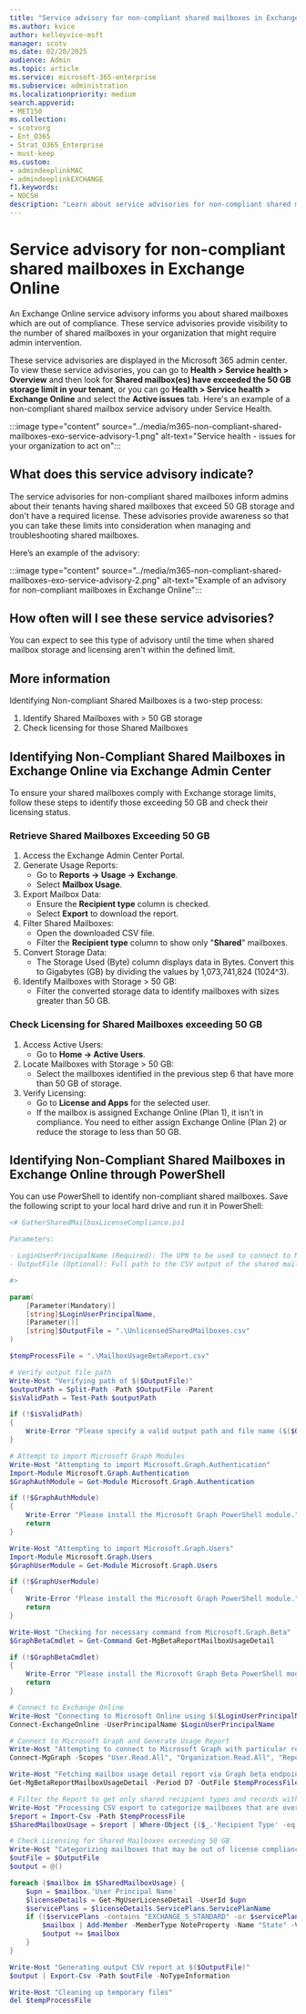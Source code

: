 ```yaml
---
title: "Service advisory for non-compliant shared mailboxes in Exchange Online"
ms.author: kvice
author: kelleyvice-msft
manager: scotv
ms.date: 02/20/2025
audience: Admin
ms.topic: article
ms.service: microsoft-365-enterprise
ms.subservice: administration
ms.localizationpriority: medium
search.appverid:
- MET150
ms.collection:
- scotvorg
- Ent_O365
- Strat_O365_Enterprise
- must-keep
ms.custom: 
- admindeeplinkMAC
- admindeeplinkEXCHANGE
f1.keywords:
- NOCSH
description: "Learn about service advisories for non-compliant shared mailboxes in Exchange Online."
---
```


# Service advisory for non-compliant shared mailboxes in Exchange Online

An Exchange Online service advisory informs you about shared mailboxes which are out of compliance. These service advisories provide visibility to the number of shared mailboxes in your organization that might require admin intervention. 

These service advisories are displayed in the Microsoft 365 admin center. To view these service advisories, you can go to **Health > Service health > Overview** and then look for **Shared mailbox(es) have exceeded the 50 GB storage limit in your tenant**, or you can go **Health > Service health > Exchange Online** and select the **Active issues** tab. Here's an example of a non-compliant shared mailbox service advisory under Service Health.

:::image type="content" source="../media/m365-non-compliant-shared-mailboxes-exo-service-advisory-1.png" alt-text="Service health - issues for your organization to act on":::

## What does this service advisory indicate?

The service advisories for non-compliant shared mailboxes inform admins about their tenants having shared mailboxes that exceed 50 GB storage and don't have a required license. These advisories provide awareness so that you can take these limits into consideration when managing and troubleshooting shared mailboxes.

Here’s an example of the advisory:

:::image type="content" source="../media/m365-non-compliant-shared-mailboxes-exo-service-advisory-2.png" alt-text="Example of an advisory for non-compliant mailboxes in Exchange Online":::

## How often will I see these service advisories?

You can expect to see this type of advisory until the time when shared mailbox storage and licensing aren't within the defined limit.

## More information

Identifying Non-compliant Shared Mailboxes is a two-step process:

1.	Identify Shared Mailboxes with > 50 GB storage
2.	Check licensing for those Shared Mailboxes

## Identifying Non-Compliant Shared Mailboxes in Exchange Online via Exchange Admin Center

To ensure your shared mailboxes comply with Exchange storage limits, follow these steps to identify those exceeding 50 GB and check their licensing status.

### Retrieve Shared Mailboxes Exceeding 50 GB

1.	Access the Exchange Admin Center Portal.
2.	Generate Usage Reports:
    - Go to **Reports -> Usage -> Exchange**.
    - Select **Mailbox Usage**.
3.	Export Mailbox Data:
    - Ensure the **Recipient type** column is checked.
    - Select **Export** to download the report.
4.	Filter Shared Mailboxes:
    - Open the downloaded CSV file.
    - Filter the **Recipient type** column to show only "**Shared**" mailboxes.
5.	Convert Storage Data:
    - The Storage Used (Byte) column displays data in Bytes. Convert this to Gigabytes (GB) by dividing the values by 1,073,741,824 (1024^3).
6.	Identify Mailboxes with Storage > 50 GB:
    - Filter the converted storage data to identify mailboxes with sizes greater than 50 GB.

### Check Licensing for Shared Mailboxes exceeding 50 GB

1.	Access Active Users:
    - Go to **Home -> Active Users**.
2.	Locate Mailboxes with Storage > 50 GB:
    - Select the mailboxes identified in the previous step 6 that have more than 50 GB of storage.
3.	Verify Licensing:
    - Go to **License and Apps** for the selected user.
    - If the mailbox is assigned Exchange Online (Plan 1), it isn't in compliance. You need to either assign Exchange Online (Plan 2) or reduce the storage to less than 50 GB.

## Identifying Non-Compliant Shared Mailboxes in Exchange Online through PowerShell

You can use PowerShell to identify non-compliant shared mailboxes. Save the following script to your local hard drive and run it in PowerShell:

```powershell
<# GatherSharedMailboxLicenseCompliance.ps1

Parameters:

- LoginUserPrincipalName (Required): The UPN to be used to connect to Microsoft Online
- OutputFile (Optional): Full path to the CSV output of the shared mailbox license compliance report

#>

param(
    [Parameter(Mandatory)]
    [string]$LoginUserPrincipalName,
    [Parameter()]
    [string]$OutputFile = ".\UnlicensedSharedMailboxes.csv"
)

$tempProcessFile = ".\MailboxUsageBetaReport.csv"

# Verify output file path
Write-Host "Verifying path of $($OutputFile)"
$outputPath = Split-Path -Path $OutputFile -Parent
$isValidPath = Test-Path $outputPath

if (!$isValidPath)
{
    Write-Error "Please specify a valid output path and file name ($($OutputFile))"
}

# Attempt to import Microsoft Graph Modules
Write-Host "Attempting to import Microsoft.Graph.Authentication"
Import-Module Microsoft.Graph.Authentication
$GraphAuthModule = Get-Module Microsoft.Graph.Authentication

if (!$GraphAuthModule)
{
    Write-Error "Please install the Microsoft Graph PowerShell module."
    return
}

Write-Host "Attempting to import Microsoft.Graph.Users"
Import-Module Microsoft.Graph.Users
$GraphUserModule = Get-Module Microsoft.Graph.Users

if (!$GraphUserModule)
{
    Write-Error "Please install the Microsoft Graph PowerShell module."
    return
}

Write-Host "Checking for necessary command from Microsoft.Graph.Beta"
$GraphBetaCmdlet = Get-Command Get-MgBetaReportMailboxUsageDetail

if (!$GraphBetaCmdlet)
{
    Write-Error "Please install the Microsoft Graph Beta PowerShell module."
    return
}

# Connect to Exchange Online
Write-Host "Connecting to Microsoft Online using $($LoginUserPrincipalName)"
Connect-ExchangeOnline -UserPrincipalName $LoginUserPrincipalName

# Connect to Microsoft Graph and Generate Usage Report
Write-Host "Attempting to connect to Microsoft Graph with particular read scopes"
Connect-MgGraph -Scopes "User.Read.All", "Organization.Read.All", "Reports.Read.All"

Write-Host "Fetching mailbox usage detail report via Graph beta endpoint"
Get-MgBetaReportMailboxUsageDetail -Period D7 -OutFile $tempProcessFile

# Filter the Report to get only shared recipient types and records with "Storage Used (Byte)" greater than 50 GB
Write-Host "Processing CSV export to categorize mailboxes that are over 50GB"
$report = Import-Csv -Path $tempProcessFile
$SharedMailboxUsage = $report | Where-Object {($_.'Recipient Type' -eq "Shared") -and ([int64]$_.'Storage Used (Byte)' -gt 50Gb) }

# Check Licensing for Shared Mailboxes exceeding 50 GB
Write-Host "Categorizing mailboxes that may be out of license compliance"
$outFile = $OutputFile
$output = @()

foreach ($mailbox in $SharedMailboxUsage) {
    $upn = $mailbox.'User Principal Name'
    $licenseDetails = Get-MgUserLicenseDetail -UserId $upn
    $servicePlans = $licenseDetails.ServicePlans.ServicePlanName
    if (($servicePlans -contains "EXCHANGE_S_STANDARD" -or $servicePlans -eq $null) -and ($servicePlans -notcontains "EXCHANGE_S_ENTERPRISE")) {
        $mailbox | Add-Member -MemberType NoteProperty -Name "State" -Value "Non-compliant"
        $output += $mailbox
    }
}

Write-Host "Generating output CSV report at $($OutputFile)"
$output | Export-Csv -Path $outFile -NoTypeInformation

Write-Host "Cleaning up temporary files"
del $tempProcessFile
```
